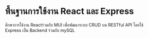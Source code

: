 # พื้นฐานการใช้งาน React และ Express
ศึกษาการใช้งาน Reactร่วมกับ MUI เพื่อพัฒนาระบบ CRUD บน RESTful API โดยใช้ Express เป็น Backend ร่วมกับ mySQL
